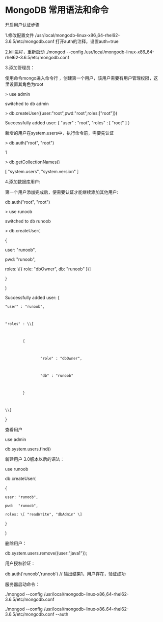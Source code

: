 # MongoDB 常用语法和命令

开启用户认证步骤

1.修改配置文件 /usr/local/mongodb-linux-x86\_64-rhel62-3.6.5/etc/mongodb.conf 打开auth的注释，设置auth=true

2.kill进程，重新启动 ./mongod --config /usr/local/mongodb-linux-x86\_64-rhel62-3.6.5/etc/mongodb.conf

3.添加管理员：

使用命令mongo进入命令行 ，创建第一个用户，该用户需要有用户管理权限，这里设置其角色为root

&gt; use admin

switched to db admin

&gt; db.createUser\({user:"root",pwd:"root",roles:\["root"\]}\)

Successfully added user: { "user" : "root", "roles" : \[ "root" \] }

新增的用户在system.users中，执行命令前，需要先认证

&gt; db.auth\("root", "root"\)

1

&gt; db.getCollectionNames\(\)

\[ "system.users", "system.version" \]

4.添加数据库用户:

第一个用户添加完成后，便需要认证才能继续添加其他用户:

db.auth\("root", "root"\)

&gt; use runoob

switched to db runoob

&gt; db.createUser\(

{

user: "runoob",



pwd:  "runoob",



roles: \\[{ role: "dbOwner", db: "runoob" }\\]

}

\)

Successfully added user: {

    "user" : "runoob",



    "roles" : \\[



            {



                    "role" : "dbOwner",



                    "db" : "runoob"



            }



    \\]

}

查看用户

use admin

db.system.users.find\(\)

新建用户 3.0版本以后的语法：

use runoob

db.createUser\(

{

```
user: "runoob",

pwd:  "runoob",

roles: \[ "readWrite", "dbAdmin" \]
```

}

\)

删除用户：

db.system.users.remove\({user:"java1"}\);

用户授权验证：

db.auth\('runoob','runoob'\)  //  输出结果1，用户存在，验证成功

服务器启动命令：

./mongod --config /usr/local/mongodb-linux-x86\_64-rhel62-3.6.5/etc/mongodb.conf

./mongod --config /usr/local/mongodb-linux-x86\_64-rhel62-3.6.5/etc/mongodb.conf --auth

